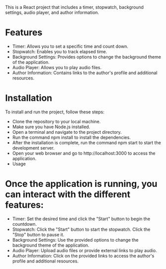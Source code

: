 This is a React project that includes a timer, stopwatch, background settings, audio player, and author information.

# Features

- Timer: Allows you to set a specific time and count down.
- Stopwatch: Enables you to track elapsed time.
- Background Settings: Provides options to change the background theme of the application.
- Audio Player: Allows you to play audio files.
- Author Information: Contains links to the author's profile and additional resources.

# Installation

To install and run the project, follow these steps:

- Clone the repository to your local machine.
- Make sure you have Node.js installed.
- Open a terminal and navigate to the project directory.
- Run the command npm install to install the dependencies.
- After the installation is complete, run the command npm start to start the development server.
- Open your web browser and go to http://localhost:3000 to access the application.
- Usage


# Once the application is running, you can interact with the different features:

- Timer: Set the desired time and click the "Start" button to begin the countdown.
- Stopwatch: Click the "Start" button to start the stopwatch. Click the "Stop" button to pause it.
- Background Settings: Use the provided options to change the background theme of the application.
- Audio Player: Upload audio files or provide external links to play audio.
- Author Information: Click on the provided links to access the author's profile and additional resources.
